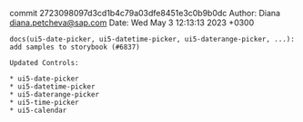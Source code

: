 commit 2723098097d3cd1b4c79a03dfe8451e3c0b9b0dc
Author: Diana <diana.petcheva@sap.com>
Date:   Wed May 3 12:13:13 2023 +0300

    docs(ui5-date-picker, ui5-datetime-picker, ui5-daterange-picker, ...): add samples to storybook (#6837)
    
    Updated Controls:
    
    * ui5-date-picker
    * ui5-datetime-picker
    * ui5-daterange-picker
    * ui5-time-picker
    * ui5-calendar
